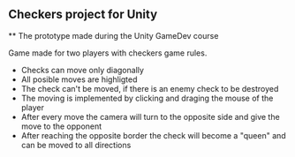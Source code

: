 ## Checkers project for Unity

** The prototype made during the Unity GameDev course

Game made for two players with checkers game rules.
- Checks can move only diagonally
- All posible moves are highligted
- The check can't be moved, if there is an enemy check to be destroyed
- The moving is implemented by clicking and draging the mouse of the player
- After every move the camera will turn to the opposite side and give the move to the opponent
- After reaching the opposite border the check will become a "queen" and can be moved to all directions
